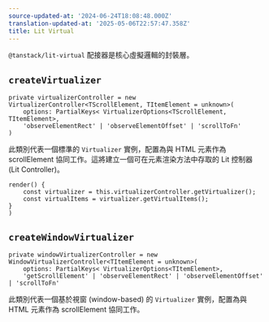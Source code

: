 ```yaml
---
source-updated-at: '2024-06-24T18:08:48.000Z'
translation-updated-at: '2025-05-06T22:57:47.358Z'
title: Lit Virtual
---
```

`@tanstack/lit-virtual` 配接器是核心虛擬邏輯的封裝層。

## `createVirtualizer`

```tsx
private virtualizerController = new VirtualizerController<TScrollElement, TItemElement = unknown>(
    options: PartialKeys< VirtualizerOptions<TScrollElement, TItemElement>,
    'observeElementRect' | 'observeElementOffset' | 'scrollToFn'
)
```

此類別代表一個標準的 `Virtualizer` 實例，配置為與 HTML 元素作為 scrollElement 協同工作。這將建立一個可在元素渲染方法中存取的 Lit 控制器 (Lit Controller)。

```tsx
render() {
    const virtualizer = this.virtualizerController.getVirtualizer();
    const virtualItems = virtualizer.getVirtualItems();
} 
)
```

## `createWindowVirtualizer`

```tsx
private windowVirtualizerController = new WindowVirtualizerController<TItemElement = unknown>(
    options: PartialKeys< VirtualizerOptions<TItemElement>,
    'getScrollElement' | 'observeElementRect' | 'observeElementOffset' | 'scrollToFn'
```

此類別代表一個基於視窗 (window-based) 的 `Virtualizer` 實例，配置為與 HTML 元素作為 scrollElement 協同工作。
